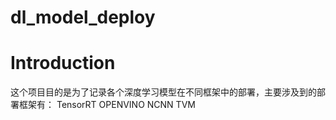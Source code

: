 # dl_model_deploy
# Introduction
这个项目目的是为了记录各个深度学习模型在不同框架中的部署，主要涉及到的部署框架有：
TensorRT
OPENVINO
NCNN
TVM
